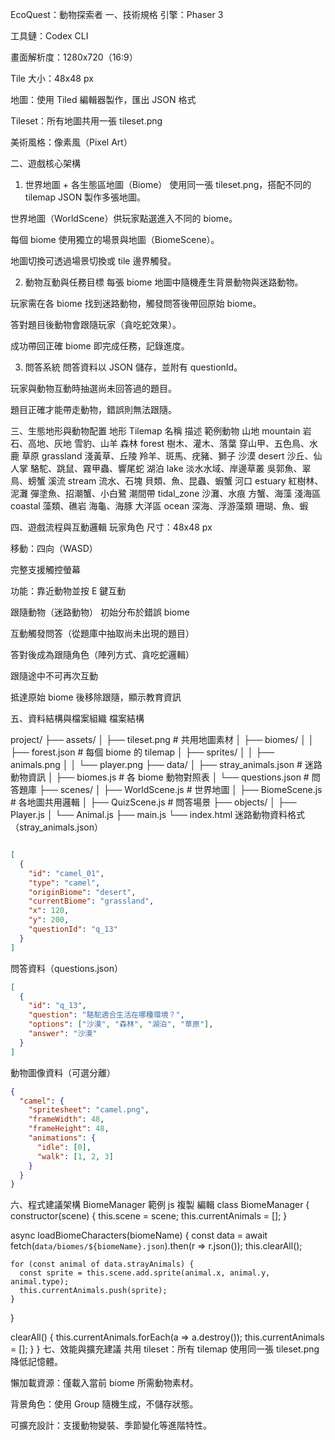 EcoQuest：動物探索者
一、技術規格
引擎：Phaser 3

工具鏈：Codex CLI

畫面解析度：1280x720（16:9）

Tile 大小：48x48 px

地圖：使用 Tiled 編輯器製作，匯出 JSON 格式

Tileset：所有地圖共用一張 tileset.png

美術風格：像素風（Pixel Art）

二、遊戲核心架構
1. 世界地圖 + 各生態區地圖（Biome）
使用同一張 tileset.png，搭配不同的 tilemap JSON 製作多張地圖。

世界地圖（WorldScene）供玩家點選進入不同的 biome。

每個 biome 使用獨立的場景與地圖（BiomeScene）。

地圖切換可透過場景切換或 tile 邊界觸發。

2. 動物互動與任務目標
每張 biome 地圖中隨機產生背景動物與迷路動物。

玩家需在各 biome 找到迷路動物，觸發問答後帶回原始 biome。

答對題目後動物會跟隨玩家（貪吃蛇效果）。

成功帶回正確 biome 即完成任務，記錄進度。

3. 問答系統
問答資料以 JSON 儲存，並附有 questionId。

玩家與動物互動時抽選尚未回答過的題目。

題目正確才能帶走動物，錯誤則無法跟隨。

三、生態地形與動物配置
地形	Tilemap 名稱	描述	範例動物
山地	mountain	岩石、高地、灰地	雪豹、山羊
森林	forest	樹木、灌木、落葉	穿山甲、五色鳥、水鹿
草原	grassland	淺黃草、丘陵	羚羊、斑馬、疣豬、獅子
沙漠	desert	沙丘、仙人掌	駱駝、跳鼠、霧甲蟲、響尾蛇
湖泊	lake	淡水水域、岸邊草叢	吳郭魚、翠鳥、螃蟹
溪流	stream	流水、石塊	貝類、魚、昆蟲、蝦蟹
河口	estuary	紅樹林、泥灘	彈塗魚、招潮蟹、小白鷺
潮間帶	tidal_zone	沙灘、水痕	方蟹、海藻
淺海區	coastal	藻類、礁岩	海龜、海豚
大洋區	ocean	深海、浮游藻類	珊瑚、魚、蝦

四、遊戲流程與互動邏輯
玩家角色
尺寸：48x48 px

移動：四向（WASD）

完整支援觸控螢幕

功能：靠近動物並按 E 鍵互動

跟隨動物（迷路動物）
初始分布於錯誤 biome

互動觸發問答（從題庫中抽取尚未出現的題目）

答對後成為跟隨角色（陣列方式、貪吃蛇邏輯）

跟隨途中不可再次互動

抵達原始 biome 後移除跟隨，顯示教育資訊

五、資料結構與檔案組織
檔案結構

project/
├── assets/
│   ├── tileset.png               # 共用地圖素材
│   ├── biomes/
│   │   ├── forest.json           # 每個 biome 的 tilemap
│   ├── sprites/
│   │   ├── animals.png
│   │   └── player.png
├── data/
│   ├── stray_animals.json        # 迷路動物資訊
│   ├── biomes.js                 # 各 biome 動物對照表
│   └── questions.json            # 問答題庫
├── scenes/
│   ├── WorldScene.js             # 世界地圖
│   ├── BiomeScene.js             # 各地圖共用邏輯
│   ├── QuizScene.js              # 問答場景
├── objects/
│   ├── Player.js
│   └── Animal.js
├── main.js
└── index.html
迷路動物資料格式（stray_animals.json）
```json

[
  {
    "id": "camel_01",
    "type": "camel",
    "originBiome": "desert",
    "currentBiome": "grassland",
    "x": 120,
    "y": 200,
    "questionId": "q_13"
  }
]
```
問答資料（questions.json）
```json
[
  {
    "id": "q_13",
    "question": "駱駝適合生活在哪種環境？",
    "options": ["沙漠", "森林", "湖泊", "草原"],
    "answer": "沙漠"
  }
]
```
動物圖像資料（可選分離）
```json
{
  "camel": {
    "spritesheet": "camel.png",
    "frameWidth": 48,
    "frameHeight": 48,
    "animations": {
      "idle": [0],
      "walk": [1, 2, 3]
    }
  }
}
```
六、程式建議架構
BiomeManager 範例
js
複製
編輯
class BiomeManager {
  constructor(scene) {
    this.scene = scene;
    this.currentAnimals = [];
  }

  async loadBiomeCharacters(biomeName) {
    const data = await fetch(`data/biomes/${biomeName}.json`).then(r => r.json());
    this.clearAll();

    for (const animal of data.strayAnimals) {
      const sprite = this.scene.add.sprite(animal.x, animal.y, animal.type);
      this.currentAnimals.push(sprite);
    }
  }

  clearAll() {
    this.currentAnimals.forEach(a => a.destroy());
    this.currentAnimals = [];
  }
}
七、效能與擴充建議
共用 tileset：所有 tilemap 使用同一張 tileset.png 降低記憶體。

懶加載資源：僅載入當前 biome 所需動物素材。

背景角色：使用 Group 隨機生成，不儲存狀態。

可擴充設計：支援動物變裝、季節變化等進階特性。

